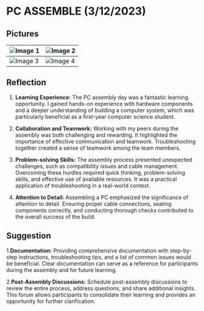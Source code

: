 PC ASSEMBLE (3/12/2023)
========================================

Pictures
------------
![Image 1](https://github.com/abbenishaann/PC-ASSEMBLE/assets/148422005/4196a822-c3f3-4afd-8270-7723c7112171) | ![Image 2](https://github.com/abbenishaann/PC-ASSEMBLE/assets/148422005/92296a40-f230-4ef0-9f1e-bb0c29ab53b0)
--- | ---
![Image 3](https://github.com/abbenishaann/PC-ASSEMBLE/assets/148422005/d04d7706-add1-4e54-a8e5-e6583a72eb9e) | ![Image 4](https://github.com/abbenishaann/PC-ASSEMBLE/assets/148422005/a6b2277d-2d53-4bd8-9963-aa156f4e6ca1)

Reflection
------------

1. **Learning Experience:** The PC assembly day was a fantastic learning opportunity. I gained hands-on experience with hardware components and a deeper understanding of building a computer system, which was particularly beneficial as a first-year computer science student.  
   
2. **Collaboration and Teamwork:** Working with my peers during the assembly was both challenging and rewarding. It highlighted the importance of effective communication and teamwork. Troubleshooting together created a sense of teamwork among the team members. 

3. **Problem-solving Skills:** The assembly process presented unexpected challenges, such as compatibility issues and cable management. Overcoming these hurdles required quick thinking, problem-solving skills, and effective use of available resources. It was a practical application of troubleshooting in a real-world context. 

4. **Attention to Detail:** Assembling a PC emphasized the significance of attention to detail. Ensuring proper cable connections, seating components correctly, and conducting thorough checks contributed to the overall success of the build.

Suggestion
------------
1.**Documentation:**
 Providing comprehensive documentation with step-by-step instructions, troubleshooting tips, and a list of common issues would be beneficial. Clear documentation can serve as a reference for participants during the assembly and for future learning.

2.**Post-Assembly Discussions:**
   Schedule post-assembly discussions to review the entire process, address questions, and share additional insights. This forum allows participants to consolidate their learning and provides an opportunity for further clarification.

